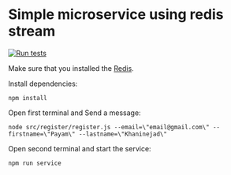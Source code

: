 
# Simple microservice using redis stream

  

[![Run tests](https://github.com/khaninejad/nodejs-simpleMicroservice/actions/workflows/node.js.yml/badge.svg)](https://github.com/khaninejad/nodejs-simpleMicroservice/actions/workflows/node.js.yml)

Make sure that you installed the [Redis](https://redis.io/). 

Install dependencies:

    npm install
    
Open first terminal and Send a message:

    node src/register/register.js --email=\"email@gmail.com\" --firstname=\"Payam\" --lastname=\"Khaninejad\"

Open second terminal and start the service:

    npm run service





